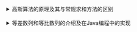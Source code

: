 <details>
<summary>高斯算法的原理及其与常规求和方法的区别</summary>
<br/>

> **作者: ptw-cwl**

<!-- tabs:start -->
### **个人网站**
https://docs.ptw-cwl.com/#/article/3074980826

### **Gitee**
https://gitee.com/ptw-cwl/docs/blob/master/article/3074980826.md

### **GitHub**
https://github.com/ptw-cwl/docs/blob/master/article/3074980826.md

### **GitCode**
https://gitcode.com/qq_62701769/docs/blob/master/article/3074980826.md

### **GitLab**

<!-- tabs:end -->

<!-- tabs:start -->

### **CSDN**
https://blog.csdn.net/qq_62701769/article/details/139880020

### **掘金**
https://juejin.cn/post/7383894634157342729

### **知乎**
https://zhuanlan.zhihu.com/p/705138447

### **博客园**
https://www.cnblogs.com/ptw-cwl/articles/18265474

### **51CTO**
https://blog.51cto.com/u_16866450/11249521

### **开源中国**
https://my.oschina.net/ptwCwl/blog/11214206

### **思否**
https://segmentfault.com/a/1190000044990080

<!-- tabs:end -->

</details>


<br/>


<details>
<summary>等差数列和等比数列的介绍及在Java编程中的实现</summary>

<br/>

> **作者: ptw-cwl**

<!-- tabs:start -->
### **个人网站**
https://docs.ptw-cwl.com/#/article/4144527851

### **Gitee**
https://gitee.com/ptw-cwl/docs/blob/master/article/4144527851.md

### **GitHub**
https://github.com/ptw-cwl/docs/blob/master/article/4144527851.md

### **GitCode**
https://gitcode.com/qq_62701769/docs/blob/master/article/4144527851.md

### **GitLab**

<!-- tabs:end -->

这是一段普通的文本&nbsp;&nbsp;接着是两个全角空格。  
  
这是一段普通的文本&ensp;接着是一个半角空格宽度的空格。  
  
这是一段普通的文本&emsp;接着是一个全角空格宽度的空格。


<!-- tabs:start -->

### **CSDN**
https://blog.csdn.net/qq_62701769/article/details/139880263


### **掘金**
https://juejin.cn/post/7383894634157408265

### **知乎**
https://zhuanlan.zhihu.com/p/705144645

### **博客园**
https://www.cnblogs.com/ptw-cwl/articles/18265568

### **51CTO**
https://blog.51cto.com/u_16866450/11249829

### **开源中国**
https://my.oschina.net/ptwCwl/blog/11214217

### **思否**
https://segmentfault.com/a/1190000044990684

<!-- tabs:end -->

</details>